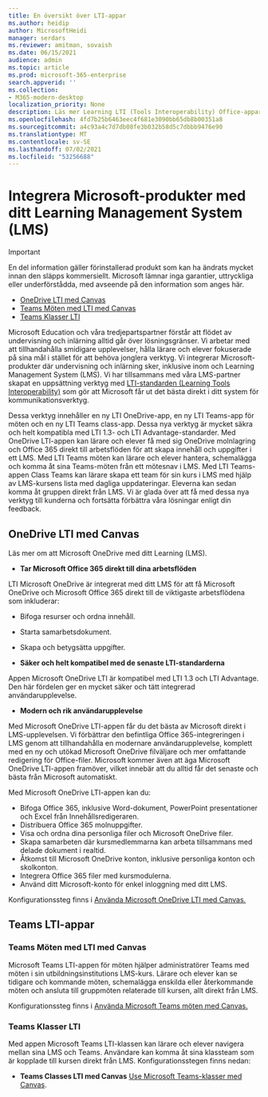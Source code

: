 ```yaml
---
title: En översikt över LTI-appar
ms.author: heidip
author: MicrosoftHeidi
manager: serdars
ms.reviewer: amitman, sovaish
ms.date: 06/15/2021
audience: admin
ms.topic: article
ms.prod: microsoft-365-enterprise
search.appverid: ''
ms.collection:
- M365-modern-desktop
localization_priority: None
description: Läs mer Learning LTI (Tools Interoperability) Office-appar i M365, och hur de hjälper lärare när de integrerar Office-appar i sina LMS -system (Learning Management System).
ms.openlocfilehash: 4fd7b25b6463eec4f681e3090bb65db8b00351a8
ms.sourcegitcommit: a4c93a4c7d7db08fe3b032b58d5c7dbbb9476e90
ms.translationtype: MT
ms.contentlocale: sv-SE
ms.lasthandoff: 07/02/2021
ms.locfileid: "53256688"
---
```

# <a name="integrating-microsoft-products-with-your-learning-management-system-lms"></a>Integrera Microsoft-produkter med ditt Learning Management System (LMS)

> [!IMPORTANT]
> En del information gäller förinstallerad produkt som kan ha ändrats mycket innan den släpps kommersiellt. Microsoft lämnar inga garantier, uttryckliga eller underförstådda, med avseende på den information som anges här.

- [OneDrive LTI med Canvas](#onedrive-lti-with-canvas)
- [Teams Möten med LTI med Canvas](#teams-meetings-lti-with-canvas)
- [Teams Klasser LTI](#teams-classes-lti)

Microsoft Education och våra tredjepartspartner förstår att flödet av undervisning och inlärning alltid går över lösningsgränser. Vi arbetar med att tillhandahålla smidigare upplevelser, hålla lärare och elever fokuserade på sina mål i stället för att behöva jonglera verktyg. Vi integrerar Microsoft-produkter där undervisning och inlärning sker, inklusive inom och Learning Management System (LMS). Vi har tillsammans med våra LMS-partner skapat en uppsättning verktyg med [LTI-standarden (Learning Tools Interoperability)](https://www.imsglobal.org/activity/learning-tools-interoperability) som gör att Microsoft får ut det bästa direkt i ditt system för kommunikationsverktyg.

Dessa verktyg innehåller en ny LTI OneDrive-app, en ny LTI Teams-app för möten och en ny LTI Teams class-app. Dessa nya verktyg är mycket säkra och helt kompatibla med LTI 1.3- och LTI Advantage-standarder. Med OneDrive LTI-appen kan lärare och elever få med sig OneDrive molnlagring och Office 365 direkt till arbetsflöden för att skapa innehåll och uppgifter i ett LMS. Med LTI Teams möten kan lärare och elever hantera, schemalägga och komma åt sina Teams-möten från ett mötesnav i LMS. Med LTI Teams-appen Class Teams kan lärare skapa ett team för sin kurs i LMS med hjälp av LMS-kursens lista med dagliga uppdateringar. Eleverna kan sedan komma åt gruppen direkt från LMS. Vi är glada över att få med dessa nya verktyg till kunderna och fortsätta förbättra våra lösningar enligt din feedback.

## <a name="onedrive-lti-with-canvas"></a>OneDrive LTI med Canvas

Läs mer om att Microsoft OneDrive med ditt Learning (LMS).

- **Tar Microsoft Office 365 direkt till dina arbetsflöden**

LTI Microsoft OneDrive är integrerat med ditt LMS för att få Microsoft OneDrive och Microsoft Office 365 direkt till de viktigaste arbetsflödena som inkluderar:

- Bifoga resurser och ordna innehåll.
- Starta samarbetsdokument.
- Skapa och betygsätta uppgifter.

- **Säker och helt kompatibel med de senaste LTI-standarderna**

Appen Microsoft OneDrive LTI är kompatibel med LTI 1.3 och LTI Advantage. Den här fördelen ger en mycket säker och tätt integrerad användarupplevelse.

- **Modern och rik användarupplevelse**

Med Microsoft OneDrive LTI-appen får du det bästa av Microsoft direkt i LMS-upplevelsen. Vi förbättrar den befintliga Office 365-integreringen i LMS genom att tillhandahålla en modernare användarupplevelse, komplett med en ny och utökad Microsoft OneDrive filväljare och mer omfattande redigering för Office-filer. Microsoft kommer även att äga Microsoft OneDrive LTI-appen framöver, vilket innebär att du alltid får det senaste och bästa från Microsoft automatiskt.

Med Microsoft OneDrive LTI-appen kan du:

- Bifoga Office 365, inklusive Word-dokument, PowerPoint presentationer och Excel från Innehållsredigeraren.
- Distribuera Office 365 molnuppgifter.
- Visa och ordna dina personliga filer och Microsoft OneDrive filer.
- Skapa samarbeten där kursmedlemmarna kan arbeta tillsammans med delade dokument i realtid.
- Åtkomst till Microsoft OneDrive konton, inklusive personliga konton och skolkonton.
- Integrera Office 365 filer med kursmodulerna.
- Använd ditt Microsoft-konto för enkel inloggning med ditt LMS.

Konfigurationssteg finns i [Använda Microsoft OneDrive LTI med Canvas.](use-onedrive-with-lms.md)

## <a name="teams-lti-apps"></a>Teams LTI-appar

### <a name="teams-meetings-lti-with-canvas"></a>Teams Möten med LTI med Canvas

Microsoft Teams LTI-appen för möten hjälper administratörer Teams med möten i sin utbildningsinstitutions LMS-kurs. Lärare och elever kan se tidigare och kommande möten, schemalägga enskilda eller återkommande möten och ansluta till gruppmöten relaterade till kursen, allt direkt från LMS.

Konfigurationssteg finns i [Använda Microsoft Teams möten med Canvas.](teams-meetings-with-canvas.md)

### <a name="teams-classes-lti"></a>Teams Klasser LTI

Med appen Microsoft Teams LTI-klassen kan lärare och elever navigera mellan sina LMS och Teams. Användare kan komma åt sina klassteam som är kopplade till kursen direkt från LMS. Konfigurationsstegen finns nedan:

- **Teams Classes LTI med Canvas** [Use Microsoft Teams-klasser med Canvas](teams-classes-with-canvas.md).
